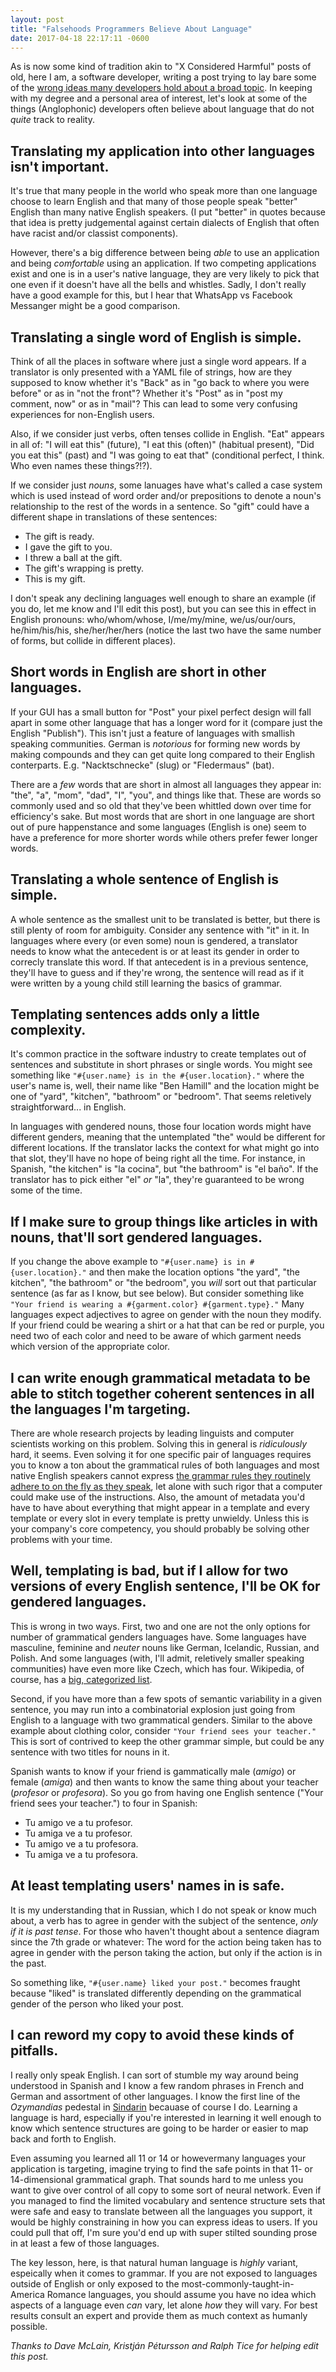 ```yaml
---
layout: post
title: "Falsehoods Programmers Believe About Language"
date: 2017-04-18 22:17:11 -0600
---
```


As is now some kind of tradition akin to "X Considered Harmful" posts of old,
here I am, a software developer, writing a post trying to lay bare some of the
[wrong ideas many developers hold about a broad topic](https://github.com/jameslk/awesome-falsehoods).
In keeping with my degree and a personal area of interest, let's look at some of
the things (Anglophonic) developers often believe about language that do not
_quite_ track to reality.


## Translating my application into other languages isn't important.

It's true that many people in the world who speak more than one language choose
to learn English and that many of those people speak "better" English than many
native English speakers. (I put "better" in quotes because that idea is pretty
judgemental against certain dialects of English that often have racist and/or
classist components).

However, there's a big difference between being _able_ to use an application and
being _comfortable_ using an application. If two competing applications exist
and one is in a user's native language, they are very likely to pick that one
even if it doesn't have all the bells and whistles. Sadly, I don't really have a
good example for this, but I hear that WhatsApp vs Facebook Messanger might be a
good comparison.


## Translating a single word of English is simple.

Think of all the places in software where just a single word appears. If a
translator is only presented with a YAML file of strings, how are they supposed
to know whether it's "Back" as in "go back to where you were before" or as in
"not the front"? Whether it's "Post" as in "post my comment, now" or as in
"mail"? This can lead to some very confusing experiences for non-English users.

Also, if we consider just verbs, often tenses collide in English. "Eat" appears
in all of: "I will eat this" (future), "I eat this (often)" (habitual present),
"Did you eat this" (past) and "I was going to eat that" (conditional perfect, I
think. Who even names these things?!?).

If we consider just _nouns_, some lanuages have what's called a case system
which is used instead of word order and/or prepositions to denote a noun's
relationship to the rest of the words in a sentence. So "gift" could have a
different shape in translations of these sentences:

* The gift is ready.
* I gave the gift to you.
* I threw a ball at the gift.
* The gift's wrapping is pretty.
* This is my gift.

I don't speak any declining languages well enough to share an example (if you
do, let me know and I'll edit this post), but you can see this in effect in
English pronouns: who/whom/whose, I/me/my/mine, we/us/our/ours, he/him/his/his,
she/her/her/hers (notice the last two have the same number of forms, but collide
in different places).


## Short words in English are short in other languages.

If your GUI has a small button for "Post" your pixel perfect design will fall
apart in some other language that has a longer word for it (compare just the
English "Publish"). This isn't just a feature of languages with smallish
speaking communities. German is _notorious_ for forming new words by making
compounds and they can get quite long compared to their English conterparts.
E.g. "Nacktschnecke" (slug) or "Fledermaus" (bat).

There are a _few_ words that are short in almost all languages they appear in:
"the", "a", "mom", "dad", "I", "you", and things like that. These are words so
commonly used and so old that they've been whittled down over time for
efficiency's sake.  But most words that are short in one language are short out
of pure happenstance and some languages (English is one) seem to have a
preference for more shorter words while others prefer fewer longer words.


## Translating a whole sentence of English is simple.

A whole sentence as the smallest unit to be translated is better, but there is
still plenty of room for ambiguity. Consider any sentence with "it" in it.
In languages where every (or even some) noun is gendered, a translator needs to
know what the antecedent is or at least its gender in order to correcly
translate this word. If that antecedent is in a previous sentence, they'll have
to guess and if they're wrong, the sentence will read as if it were written by a
young child still learning the basics of grammar.


## Templating sentences adds only a little complexity.

It's common practice in the software industry to create templates out of
sentences and substitute in short phrases or single words. You might see
something like `"#{user.name} is in the #{user.location}."` where the user's
name is, well, their name like "Ben Hamill" and the location might be one of
"yard", "kitchen", "bathroom" or "bedroom". That seems reletively
straightforward... in English.

In languages with gendered nouns, those four location words might have different
genders, meaning that the untemplated "the" would be different for different
locations. If the translator lacks the context for what might go into that slot,
they'll have no hope of being right all the time. For instance, in Spanish, "the
kitchen" is "la cocina", but "the bathroom" is "el baño". If the translator has
to pick either "el" _or_ "la", they're guaranteed to be wrong some of the time.


## If I make sure to group things like articles in with nouns, that'll sort gendered languages.

If you change the above example to `"#{user.name} is in #{user.location}."` and
then make the location options "the yard", "the kitchen", "the bathroom" or "the
bedroom", you _will_ sort out that particular sentence (as far as I know, but
see below). But consider something like `"Your friend is wearing a #{garment.color} #{garment.type}."`
Many languages expect adjectives to agree on gender with the noun they modify.
If your friend could be wearing a shirt or a hat that can be red or purple, you
need two of each color and need to be aware of which garment needs which version
of the appropriate color.


## I can write enough grammatical metadata to be able to stitch together coherent sentences in all the languages I'm targeting.

There are whole research projects by leading linguists and computer scientists
working on this problem. Solving this in general is _ridiculously_ hard, it
seems. Even solving it for one specific pair of languages requires you to know a
ton about the grammatical rules of both languages and most native English
speakers cannot express
[the grammar rules they routinely adhere to on the fly as they speak](https://dictionary.cambridge.org/us/grammar/british-grammar/about-adjectives-and-adverbs/adjectives-order),
let alone with such rigor that a computer could make use of the instructions.
Also, the amount of metadata you'd have to have about everything that might
appear in a template and every template or every slot in every template is
pretty unwieldy. Unless this is your company's core competency, you should
probably be solving other problems with your time.


## Well, templating is bad, but if I allow for two versions of every English sentence, I'll be OK for gendered languages.

This is wrong in two ways. First, two and one are not the only options for
number of grammatical genders languages have. Some languages have masculine,
feminine and _neuter_ nouns like German, Icelandic, Russian, and Polish. And
some languages (with, I'll admit, reletively smaller speaking communities) have
even more like Czech, which has four. Wikipedia, of course, has a
[big, categorized list](https://en.wikipedia.org/wiki/List_of_languages_by_type_of_grammatical_genders).

Second, if you have more than a few spots of semantic variability in a given
sentence, you may run into a combinatorial explosion just going from English to
a language with two grammatical genders. Similar to the above example about
clothing color, consider `"Your friend sees your teacher."` This is sort of
contrived to keep the other grammar simple, but could be any sentence with two
titles for nouns in it.

Spanish wants to know if your friend is gammatically male (_amigo_) or female
(_amiga_) and then wants to know the same thing about your teacher (_profesor_
or _profesora_). So you go from having one English sentence ("Your friend sees
your teacher.") to four in Spanish:

* Tu amigo ve a tu profesor.
* Tu amiga ve a tu profesor.
* Tu amigo ve a tu profesora.
* Tu amiga ve a tu profesora.


## At least templating users' names in is safe.

It is my understanding that in Russian, which I do not speak or know much about,
a verb has to agree in gender with the subject of the sentence, _only if it is
past tense_. For those who haven't thought about a sentence diagram since the
7th grade or whatever: The word for the action being taken has to agree in
gender with the person taking the action, but only if the action is in the past.

So something like, `"#{user.name} liked your post."` becomes fraught because
"liked" is translated differently depending on the grammatical gender of the
person who liked your post.


## I can reword my copy to avoid these kinds of pitfalls.

I really only speak English. I can sort of stumble my way around being
understood in Spanish and I know a few random phrases in French and German and
assortment of other languages. I know the first line of the _Ozymandias_
pedestal in [Sindarin](https://en.wikipedia.org/wiki/Sindarin) becauase of
course I do. Learning a language is hard, especially if you're interested in
learning it well enough to know which sentence structures are going to be harder
or easier to map back and forth to English.

Even assuming you learned all 11 or 14 or howevermany languages your application
is targeting, imagine trying to find the safe points in that 11- or
14-dimensional grammatical graph. That sounds hard to me unless you want to give
over control of all copy to some sort of neural network. Even if you managed to
find the limited vocabulary and sentence structure sets that were safe and easy
to translate between all the languages you support, it would be highly
constraining in how you can express ideas to users. If you could pull that off,
I'm sure you'd end up with super stilted sounding prose in at least a few of
those languages.

The key lesson, here, is that natural human language is _highly_ variant,
espeically when it comes to grammar. If you are not exposed to languages outside
of English or only exposed to the most-commonly-taught-in-America Romance
languages, you should assume you have no idea which aspects of a language even
_can_ vary, let alone _how_ they will vary. For best results consult an expert
and provide them as much context as humanly possible.

_Thanks to Dave McLain, Kristján Pétursson and Ralph Tice for helping edit this
post._
